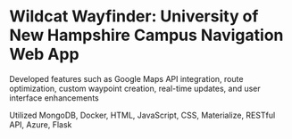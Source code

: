 # Wildcat Wayfinder: University of New Hampshire Campus Navigation Web App
Developed features such as Google Maps API integration, route optimization, custom waypoint creation, real-time updates, and user interface enhancements


Utilized MongoDB, Docker, HTML, JavaScript, CSS, Materialize, RESTful API, Azure, Flask


